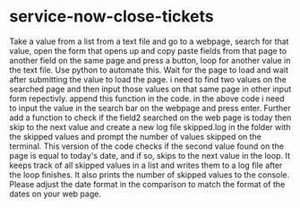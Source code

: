 # service-now-close-tickets

Take a value from a list from a text file and go to a webpage, search for that value, open the form that opens up and copy paste fields from that page to another field on the same page and press a button, loop for another value in the text file. Use python  to automate this.
Wait for the page to load and wait after submitting the value to load the page. i need to find two values on the searched page and then input those values on that same page in other input form repectivly. append this function in the code.
in the above code i need to input the value in the search bar on the webpage and press enter.
Further add a function to check if the field2 searched on the web page is today then skip to the next value and create a new log file skipped.log in the folder with the skipped values and prompt the number of values skipped on the terminal.
This version of the code checks if the second value found on the page is equal to today's date, and if so, skips to the next value in the loop. It keeps track of all skipped values in a list and writes them to a log file after the loop finishes. It also prints the number of skipped values to the console. Please adjust the date format in the comparison to match the format of the dates on your web page.
